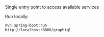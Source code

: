 Single entry point to access available services

Run locally:
```bash
mvn spring-boot:run
http://localhost:8080/graphiql
```
